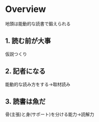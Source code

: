 # Overview

地頭は能動的な読書で鍛えられる

## 1. 読む前が大事

仮説つくり

## 2. 記者になる

能動的な読み方をする→取材読み

## 3. 読書は魚だ

骨(主張)と身(サポート)を分ける能力→読解力
